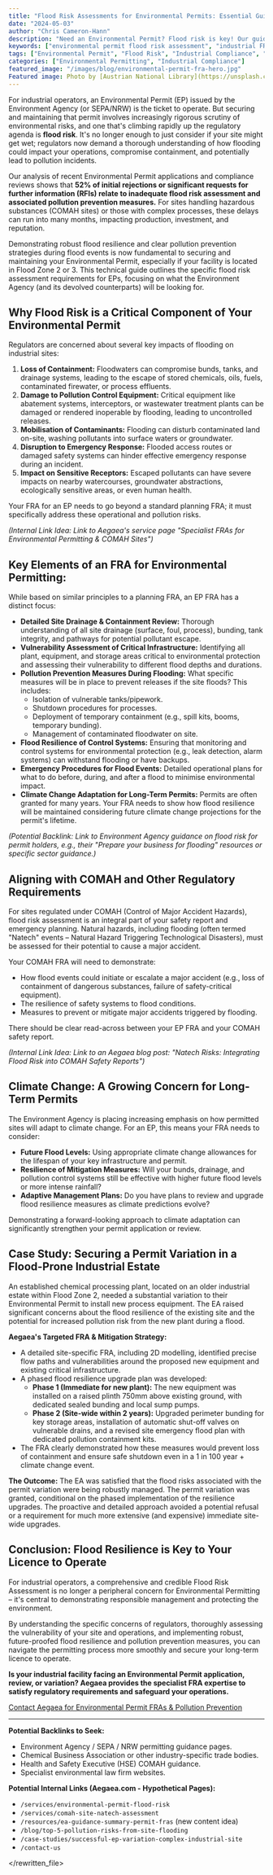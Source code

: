```yaml
---
title: "Flood Risk Assessments for Environmental Permits: Essential Guidance for Industrial Operators"
date: "2024-05-03"
author: "Chris Cameron-Hann"
description: "Need an Environmental Permit? Flood risk is key! Our guide helps industrial operators navigate FRA requirements for EA permits & pollution prevention."
keywords: ["environmental permit flood risk assessment", "industrial FRA requirements", "EA permit flood risk", "pollution prevention flood risk", "COMAH flood risk", "EPR FRA"]
tags: ["Environmental Permit", "Flood Risk", "Industrial Compliance", "Pollution Prevention"]
categories: ["Environmental Permitting", "Industrial Compliance"]
featured_image: "/images/blog/environmental-permit-fra-hero.jpg"
Featured image: Photo by [Austrian National Library](https://unsplash.com/@austriannationallibrary) on [Unsplash](https://unsplash.com/photos/grayscale-photography-of-teacher-standing-near-chalkboard-and-children-sitting-on-chairs-GxB6Pbi4Jzg)
---
```


For industrial operators, an Environmental Permit (EP) issued by the Environment Agency (or SEPA/NRW) is the ticket to operate. But securing and maintaining that permit involves increasingly rigorous scrutiny of environmental risks, and one that's climbing rapidly up the regulatory agenda is **flood risk**. It's no longer enough to just consider if your site might get wet; regulators now demand a thorough understanding of how flooding could impact your operations, compromise containment, and potentially lead to pollution incidents.

Our analysis of recent Environmental Permit applications and compliance reviews shows that **52% of initial rejections or significant requests for further information (RFIs) relate to inadequate flood risk assessment and associated pollution prevention measures.** For sites handling hazardous substances (COMAH sites) or those with complex processes, these delays can run into many months, impacting production, investment, and reputation.

Demonstrating robust flood resilience and clear pollution prevention strategies during flood events is now fundamental to securing and maintaining your Environmental Permit, especially if your facility is located in Flood Zone 2 or 3. This technical guide outlines the specific flood risk assessment requirements for EPs, focusing on what the Environment Agency (and its devolved counterparts) will be looking for.

## Why Flood Risk is a Critical Component of Your Environmental Permit

Regulators are concerned about several key impacts of flooding on industrial sites:

1.  **Loss of Containment:** Floodwaters can compromise bunds, tanks, and drainage systems, leading to the escape of stored chemicals, oils, fuels, contaminated firewater, or process effluents.
2.  **Damage to Pollution Control Equipment:** Critical equipment like abatement systems, interceptors, or wastewater treatment plants can be damaged or rendered inoperable by flooding, leading to uncontrolled releases.
3.  **Mobilisation of Contaminants:** Flooding can disturb contaminated land on-site, washing pollutants into surface waters or groundwater.
4.  **Disruption to Emergency Response:** Flooded access routes or damaged safety systems can hinder effective emergency response during an incident.
5.  **Impact on Sensitive Receptors:** Escaped pollutants can have severe impacts on nearby watercourses, groundwater abstractions, ecologically sensitive areas, or even human health.

Your FRA for an EP needs to go beyond a standard planning FRA; it must specifically address these operational and pollution risks.

*(Internal Link Idea: Link to Aegaea's service page "Specialist FRAs for Environmental Permitting & COMAH Sites")*

## Key Elements of an FRA for Environmental Permitting:

While based on similar principles to a planning FRA, an EP FRA has a distinct focus:

*   **Detailed Site Drainage & Containment Review:** Thorough understanding of all site drainage (surface, foul, process), bunding, tank integrity, and pathways for potential pollutant escape.
*   **Vulnerability Assessment of Critical Infrastructure:** Identifying all plant, equipment, and storage areas critical to environmental protection and assessing their vulnerability to different flood depths and durations.
*   **Pollution Prevention Measures During Flooding:** What specific measures will be in place to prevent releases if the site floods? This includes:
    *   Isolation of vulnerable tanks/pipework.
    *   Shutdown procedures for processes.
    *   Deployment of temporary containment (e.g., spill kits, booms, temporary bunding).
    *   Management of contaminated floodwater on site.
*   **Flood Resilience of Control Systems:** Ensuring that monitoring and control systems for environmental protection (e.g., leak detection, alarm systems) can withstand flooding or have backups.
*   **Emergency Procedures for Flood Events:** Detailed operational plans for what to do before, during, and after a flood to minimise environmental impact.
*   **Climate Change Adaptation for Long-Term Permits:** Permits are often granted for many years. Your FRA needs to show how flood resilience will be maintained considering future climate change projections for the permit's lifetime.

*(Potential Backlink: Link to Environment Agency guidance on flood risk for permit holders, e.g., their "Prepare your business for flooding" resources or specific sector guidance.)*

## Aligning with COMAH and Other Regulatory Requirements

For sites regulated under COMAH (Control of Major Accident Hazards), flood risk assessment is an integral part of your safety report and emergency planning. Natural hazards, including flooding (often termed "Natech" events – Natural Hazard Triggering Technological Disasters), must be assessed for their potential to cause a major accident.

Your COMAH FRA will need to demonstrate:

*   How flood events could initiate or escalate a major accident (e.g., loss of containment of dangerous substances, failure of safety-critical equipment).
*   The resilience of safety systems to flood conditions.
*   Measures to prevent or mitigate major accidents triggered by flooding.

There should be clear read-across between your EP FRA and your COMAH safety report.

*(Internal Link Idea: Link to an Aegaea blog post: "Natech Risks: Integrating Flood Risk into COMAH Safety Reports")*

## Climate Change: A Growing Concern for Long-Term Permits

The Environment Agency is placing increasing emphasis on how permitted sites will adapt to climate change. For an EP, this means your FRA needs to consider:

*   **Future Flood Levels:** Using appropriate climate change allowances for the lifespan of your key infrastructure and permit.
*   **Resilience of Mitigation Measures:** Will your bunds, drainage, and pollution control systems still be effective with higher future flood levels or more intense rainfall?
*   **Adaptive Management Plans:** Do you have plans to review and upgrade flood resilience measures as climate predictions evolve?

Demonstrating a forward-looking approach to climate adaptation can significantly strengthen your permit application or review.

## Case Study: Securing a Permit Variation in a Flood-Prone Industrial Estate

An established chemical processing plant, located on an older industrial estate within Flood Zone 2, needed a substantial variation to their Environmental Permit to install new process equipment.
The EA raised significant concerns about the flood resilience of the existing site and the potential for increased pollution risk from the new plant during a flood.

**Aegaea's Targeted FRA & Mitigation Strategy:**

*   A detailed site-specific FRA, including 2D modelling, identified precise flow paths and vulnerabilities around the proposed new equipment and existing critical infrastructure.
*   A phased flood resilience upgrade plan was developed:
    *   **Phase 1 (Immediate for new plant):** The new equipment was installed on a raised plinth 750mm above existing ground, with dedicated sealed bunding and local sump pumps.
    *   **Phase 2 (Site-wide within 2 years):** Upgraded perimeter bunding for key storage areas, installation of automatic shut-off valves on vulnerable drains, and a revised site emergency flood plan with dedicated pollution containment kits.
*   The FRA clearly demonstrated how these measures would prevent loss of containment and ensure safe shutdown even in a 1 in 100 year + climate change event.

**The Outcome:** The EA was satisfied that the flood risks associated with the permit variation were being robustly managed. The permit variation was granted, conditional on the phased implementation of the resilience upgrades. The proactive and detailed approach avoided a potential refusal or a requirement for much more extensive (and expensive) immediate site-wide upgrades.

## Conclusion: Flood Resilience is Key to Your Licence to Operate

For industrial operators, a comprehensive and credible Flood Risk Assessment is no longer a peripheral concern for Environmental Permitting – it's central to demonstrating responsible management and protecting the environment.

By understanding the specific concerns of regulators, thoroughly assessing the vulnerability of your site and operations, and implementing robust, future-proofed flood resilience and pollution prevention measures, you can navigate the permitting process more smoothly and secure your long-term licence to operate.

**Is your industrial facility facing an Environmental Permit application, review, or variation? Aegaea provides the specialist FRA expertise to satisfy regulatory requirements and safeguard your operations.**

[Contact Aegaea for Environmental Permit FRAs & Pollution Prevention](https://aegaea.com/about-us/contact/)

---

**Potential Backlinks to Seek:**

*   Environment Agency / SEPA / NRW permitting guidance pages.
*   Chemical Business Association or other industry-specific trade bodies.
*   Health and Safety Executive (HSE) COMAH guidance.
*   Specialist environmental law firm websites.

**Potential Internal Links (Aegaea.com - Hypothetical Pages):**

*   `/services/environmental-permit-flood-risk`
*   `/services/comah-site-natech-assessment`
*   `/resources/ea-guidance-summary-permit-fras` (new content idea)
*   `/blog/top-5-pollution-risks-from-site-flooding`
*   `/case-studies/successful-ep-variation-complex-industrial-site`
*   `/contact-us`


</rewritten_file> 